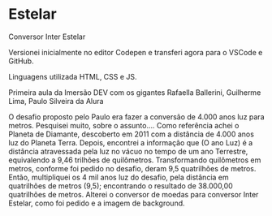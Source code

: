 # Estelar
Conversor Inter Estelar 

Versionei inicialmente  no  editor Codepen  e  transferi agora para o  VSCode e GitHub.

Linguagens utilizada  HTML, CSS e JS.

Primeira aula da Imersão DEV com os gigantes Rafaella Ballerini, Guilherme Lima, Paulo Silveira da Alura

O desafio proposto pelo Paulo era fazer a conversão de 4.000 anos luz para metros.
Pesquisei muito, sobre o assunto....
Como referência achei o Planeta de Diamante, descoberto em 2011 com a distância de 4.000 anos luz do Planeta Terra.
Depois, encontrei a informação que (O ano Luz) é a distância atravessada pela luz no vácuo no tempo de um ano Terrestre, equivalendo a 9,46 trilhões de quilômetros.
Transformando quilômetros em metros, conforme foi pedido no desafio, deram 9,5 quatrilhões de metros.
Então, multipliquei os 4 mil anos luz do desafio, pela distância em quatrilhões de metros (9,5); encontrando o resultado de 38.000,00 quatrilhões de metros.
Alterei o conversor de moedas para conversor Inter Estelar, como foi pedido e a imagem de background.
